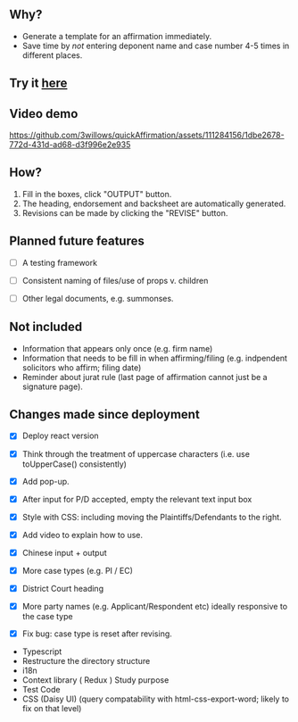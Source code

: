 ## Why?

- Generate a template for an affirmation immediately.
- Save time by *not* entering deponent name and case number 4-5 times in different places.

## Try it [here](https://3willows.github.io/quickAffirmation/)

## Video demo

https://github.com/3willows/quickAffirmation/assets/111284156/1dbe2678-772d-431d-ad68-d3f996e2e935

<!-- [This mobile video demo is commented out](https://github.com/3willows/quickAffirmation/assets/111284156/1257b8af-6792-4155-951e-142d35f13611
)-->

## How?


1. Fill in the boxes, click "OUTPUT" button.
2. The heading, endorsement and  backsheet are automatically generated.
3. Revisions can be made by clicking the "REVISE" button.


## Planned future features


- [ ] A testing framework
- [ ] Consistent naming of files/use of props v. children
- [ ] Other legal documents, e.g. summonses.


## Not included
- Information that appears only once (e.g. firm name)
- Information that needs to be fill in when affirming/filing (e.g. indpendent solicitors who affirm; filing date)
- Reminder about jurat rule (last page of affirmation cannot just be a signature page).
  
## Changes made since deployment

- [x] Deploy react version
- [x] Think through the treatment of uppercase characters (i.e. use toUpperCase() consistently)
- [x] Add pop-up.
- [x] After input for P/D accepted, empty the relevant text input box
- [x] Style with CSS: including moving the Plaintiffs/Defendants to the right.
- [x] Add video to explain how to use.
- [x] Chinese input + output
- [x] More case types (e.g. PI / EC)
- [x] District Court heading
- [x] More party names (e.g. Applicant/Respondent etc) ideally responsive to the case type
- [x] Fix bug: case type is reset after revising.


* Typescript
* Restructure the directory structure
* i18n
* Context library ( Redux ) Study purpose
* Test Code
* CSS (Daisy UI) (query compatability with html-css-export-word; likely to fix on that level)
